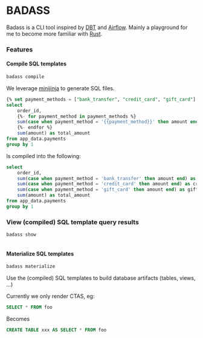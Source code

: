 # BADASS
 
Badass is a CLI tool inspired by [DBT](https://github.com/dbt-labs/dbt-core) and [Airflow](https://airflow.apache.org/). 
Mainly a playground for me to become more familiar with [Rust](https://www.rust-lang.org/).

### Features

#### Compile SQL templates

```bash
badass compile
```

We leverage [minijinja](https://docs.rs/minijinja/latest/minijinja/) to generate SQL files.

```sql
{% set payment_methods = ["bank_transfer", "credit_card", "gift_card"] %}
select
    order_id,
    {%- for payment_method in payment_methods %}
    sum(case when payment_method = '{{payment_method}}' then amount end) as {{payment_method}}_amount,
    {%- endfor %}
    sum(amount) as total_amount
from app_data.payments
group by 1
```

Is compiled into the following:

```sql
select
    order_id,
    sum(case when payment_method = 'bank_transfer' then amount end) as bank_transfer_amount,
    sum(case when payment_method = 'credit_card' then amount end) as credit_card_amount,
    sum(case when payment_method = 'gift_card' then amount end) as gift_card_amount,
    sum(amount) as total_amount
from app_data.payments
group by 1
```

### View (compiled) SQL template query results

```bash
badass show
```

```bash

```

#### Materialize SQL templates

```bash
badass materialize
```

Use the (compiled) SQL templates to build database artifacts (tables, views, ...)

Currently we only render CTAS, eg:

```sql
SELECT * FROM foo
```

Becomes

```sql
CREATE TABLE xxx AS SELECT * FROM foo
```

